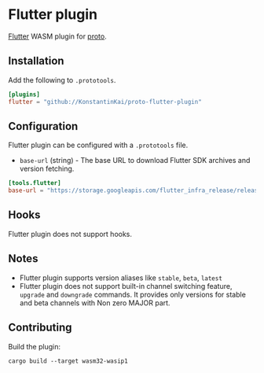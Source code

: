 # Flutter plugin

[Flutter](https://flutter.dev/) WASM plugin for [proto](https://github.com/moonrepo/proto).

## Installation

Add the following to `.prototools`.

```toml
[plugins]
flutter = "github://KonstantinKai/proto-flutter-plugin"
```

## Configuration

Flutter plugin can be configured with a `.prototools` file.

- `base-url` (string) - The base URL to download Flutter SDK archives and version fetching.

```toml
[tools.flutter]
base-url = "https://storage.googleapis.com/flutter_infra_release/releases" # default
```

## Hooks

Flutter plugin does not support hooks.

## Notes

- Flutter plugin supports version aliases like `stable`, `beta`, `latest`
- Flutter plugin does not support built-in channel switching feature, `upgrade` and `downgrade` commands. It provides only versions for stable and beta channels with Non zero MAJOR part.

## Contributing

Build the plugin:

```shell
cargo build --target wasm32-wasip1
```
